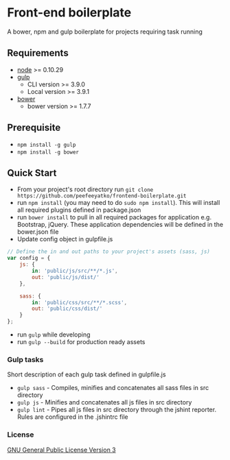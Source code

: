 Front-end boilerplate
=====================

A bower, npm and gulp boilerplate for projects requiring task running

## Requirements
* [node](http://nodejs.org/) >= 0.10.29
* [gulp](http://gulpjs.com/)
    * CLI version >= 3.9.0
    * Local version >= 3.9.1
* [bower](http://bower.io/)
    * bower version >= 1.7.7

## Prerequisite
 * `npm install -g gulp`
 * `npm install -g bower`

## Quick Start
* From your project's root directory run `git clone https://github.com/peefeeyatko/frontend-boilerplate.git`
* run `npm install` (you may need to do `sudo npm install`). This will install all required plugins defined in package.json
* run `bower install` to pull in all required packages for application e.g. Bootstrap, jQuery. These application dependencies will be defined in the bower.json 
file
* Update config object in gulpfile.js
```js
// Define the in and out paths to your project's assets (sass, js)
var config = {
    js: {
        in: 'public/js/src/**/*.js',
        out: 'public/js/dist/'
    },

    sass: {
        in: 'public/css/src/**/*.scss',
        out: 'public/css/dist/'
    }
};
```
* run `gulp` while developing
* run `gulp --build` for production ready assets

### Gulp tasks
Short description of each gulp task defined in gulpfile.js
* `gulp sass` - Compiles, minifies and concatenates all sass files in src directory
* `gulp js` - Minifies and concatenates all js files in src directory
* `gulp lint` - Pipes all js files in src directory through the jshint reporter. Rules are configured in the .jshintrc file

### License
[GNU General Public License Version 3](http://www.gnu.org/licenses/gpl.html)
